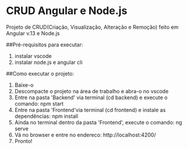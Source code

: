 # CRUD Angular e Node.js
 Projeto de CRUD(Criação, Visualização, Alteração e Remoção) feito em Angular v.13 e Node.js
 
##Pré-requisitos para executar:
1. instalar vscode
2. instalar node.js e angular cli

##Como executar o projeto:

1. Baixe-o
2. Descompacte o projeto na área de trabalho e abra-o no vscode
3. Entre na pasta 'Backend' via terminal (cd backend) e execute o comando: npm start
4. Entre na pasta 'Frontend'via terminal (cd frontend) e instale as dependências: npm install
5. Ainda no terminal dentro da pasta 'Frontend', execute o comando: ng serve
6. Vá no browser e entre no endereco: http://localhost:4200/
7. Pronto!
